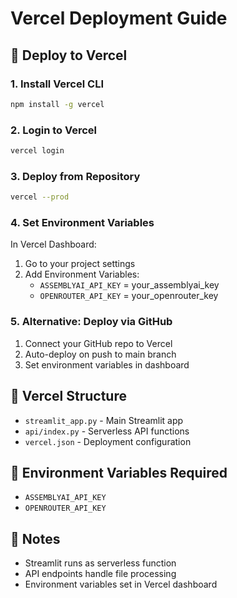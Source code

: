 # Vercel Deployment Guide

## 🚀 Deploy to Vercel

### 1. Install Vercel CLI
```bash
npm install -g vercel
```

### 2. Login to Vercel
```bash
vercel login
```

### 3. Deploy from Repository
```bash
vercel --prod
```

### 4. Set Environment Variables
In Vercel Dashboard:
1. Go to your project settings
2. Add Environment Variables:
   - `ASSEMBLYAI_API_KEY` = your_assemblyai_key
   - `OPENROUTER_API_KEY` = your_openrouter_key

### 5. Alternative: Deploy via GitHub
1. Connect your GitHub repo to Vercel
2. Auto-deploy on push to main branch
3. Set environment variables in dashboard

## 📁 Vercel Structure
- `streamlit_app.py` - Main Streamlit app
- `api/index.py` - Serverless API functions
- `vercel.json` - Deployment configuration

## 🔧 Environment Variables Required
- `ASSEMBLYAI_API_KEY`
- `OPENROUTER_API_KEY`

## 📝 Notes
- Streamlit runs as serverless function
- API endpoints handle file processing
- Environment variables set in Vercel dashboard